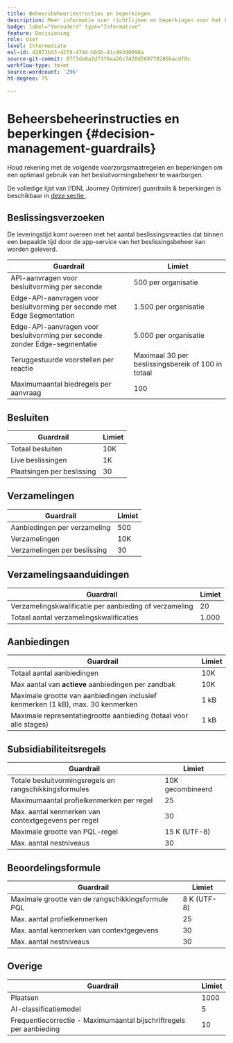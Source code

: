 ```yaml
---
title: Beheersbeheerinstructies en beperkingen
description: Meer informatie over richtlijnen en beperkingen voor het beheer van beslissingen.
badge: label="Verouderd" type="Informative"
feature: Decisioning
role: User
level: Intermediate
exl-id: d2872bd3-42f8-4744-bb5b-41c49340098a
source-git-commit: 87f3da0a1d73f9aa26c7420d260778286bacdf0c
workflow-type: tm+mt
source-wordcount: '296'
ht-degree: 7%

---
```


# Beheersbeheerinstructies en beperkingen {#decision-management-guardrails}

Houd rekening met de volgende voorzorgsmaatregelen en beperkingen om een optimaal gebruik van het besluitvormingsbeheer te waarborgen.

De volledige lijst van [!DNL Journey Optimizer] guardrails &amp; beperkingen is beschikbaar in [ deze sectie ](../start/guardrails.md).

## Beslissingsverzoeken

De leveringstijd komt overeen met het aantal beslissingsreacties dat binnen een bepaalde tijd door de app-service van het beslissingsbeheer kan worden geleverd.

| Guardrail | Limiet |
| ------- | ------- |
| API-aanvragen voor besluitvorming per seconde | 500 per organisatie |
| Edge-API-aanvragen voor besluitvorming per seconde met Edge Segmentation | 1.500 per organisatie |
| Edge-API-aanvragen voor besluitvorming per seconde zonder Edge-segmentatie | 5.000 per organisatie |
| Teruggestuurde voorstellen per reactie | Maximaal 30 per beslissingsbereik of 100 in totaal |
| Maximumaantal biedregels per aanvraag | 100 |

## Besluiten

| Guardrail | Limiet |
| ------- | ------- |
| Totaal besluiten | 10K |
| Live beslissingen | 1K |
| Plaatsingen per beslissing | 30 |

## Verzamelingen

| Guardrail | Limiet |
| ------- | ------- |
| Aanbiedingen per verzameling | 500 |
| Verzamelingen | 10K |
| Verzamelingen per beslissing | 30 |

## Verzamelingsaanduidingen

| Guardrail | Limiet |
| ------- | ------- |
| Verzamelingskwalificatie per aanbieding of verzameling | 20 |
| Totaal aantal verzamelingskwalificaties | 1.000 |

## Aanbiedingen

| Guardrail | Limiet |
| ------- | ------- |
| Totaal aantal aanbiedingen | 10K |
| Max aantal van **actieve** aanbiedingen per zandbak | 10K |
| Maximale grootte van aanbiedingen inclusief kenmerken (1 kB), max. 30 kenmerken | 1 kB |
| Maximale representatiegrootte aanbieding (totaal voor alle stages) | 1 kB |

## Subsidiabiliteitsregels

| Guardrail | Limiet |
| ------- | ------- |
| Totale besluitvormingsregels en rangschikkingsformules | 10K gecombineerd |
| Maximumaantal profielkenmerken per regel | 25 |
| Max. aantal kenmerken van contextgegevens per regel | 30 |
| Maximale grootte van PQL-regel | 15 K (UTF-8) |
| Max. aantal nestniveaus | 30 |

## Beoordelingsformule

| Guardrail | Limiet |
| ------- | ------- |
| Maximale grootte van de rangschikkingsformule PQL | 8 K (UTF-8) |
| Max. aantal profielkenmerken | 25 |
| Max. aantal kenmerken van contextgegevens | 30 |
| Max. aantal nestniveaus | 30 |

## Overige

| Guardrail | Limiet |
| ------- | ------- |
| Plaatsen | 1000 |
| AI-classificatiemodel | 5 |
| Frequentiecorrectie - Maximumaantal bijschriftregels per aanbieding | 10 |
